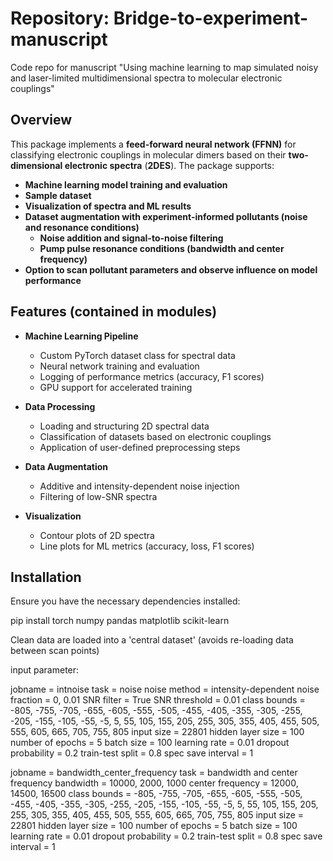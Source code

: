 # Repository: Bridge-to-experiment-manuscript
Code repo for manuscript "Using machine learning to map simulated noisy and laser-limited multidimensional spectra to molecular electronic couplings"

## Overview
This package implements a **feed-forward neural network (FFNN)** for classifying electronic couplings in molecular dimers based on their **two-dimensional electronic spectra** (**2DES**). 
The package supports:
- **Machine learning model training and evaluation**
- **Sample dataset**
- **Visualization of spectra and ML results**
- **Dataset augmentation with experiment-informed pollutants (noise and resonance conditions)**
    - **Noise addition and signal-to-noise filtering**
    - **Pump pulse resonance conditions (bandwidth and center frequency)**
- **Option to scan pollutant parameters and observe influence on model performance**

## Features (contained in modules)
- **Machine Learning Pipeline**
  - Custom PyTorch dataset class for spectral data
  - Neural network training and evaluation
  - Logging of performance metrics (accuracy, F1 scores)
  - GPU support for accelerated training

- **Data Processing**
  - Loading and structuring 2D spectral data
  - Classification of datasets based on electronic couplings
  - Application of user-defined preprocessing steps

- **Data Augmentation**
  - Additive and intensity-dependent noise injection
  - Filtering of low-SNR spectra

- **Visualization**
  - Contour plots of 2D spectra
  - Line plots for ML metrics (accuracy, loss, F1 scores)

## Installation
Ensure you have the necessary dependencies installed:

pip install torch numpy pandas matplotlib scikit-learn




Clean data are loaded into a 'central dataset' (avoids re-loading data between scan points)


input parameter:

jobname = intnoise
task = noise
noise method = intensity-dependent
noise fraction = 0, 0.01
SNR filter = True
SNR threshold = 0.01
class bounds = -805, -755, -705, -655, -605, -555, -505, -455, -405, -355, -305, -255, -205, -155, -105, -55, -5, 5, 55, 105, 155, 205, 255, 305, 355, 405, 455, 505, 555, 605, 665, 705, 755, 805 
input size = 22801
hidden layer size = 100
number of epochs = 5
batch size = 100
learning rate = 0.01
dropout probability = 0.2
train-test split = 0.8
spec save interval = 1


jobname = bandwidth_center_frequency
task = bandwidth and center frequency
bandwidth = 10000, 2000, 1000
center frequency = 12000, 14500, 16500
class bounds = -805, -755, -705, -655, -605, -555, -505, -455, -405, -355, -305, -255, -205, -155, -105, -55, -5, 5, 55, 105, 155, 205, 255, 305, 355, 405, 455, 505, 555, 605, 665, 705, 755, 805 
input size = 22801
hidden layer size = 100
number of epochs = 5
batch size = 100
learning rate = 0.01
dropout probability = 0.2
train-test split = 0.8
spec save interval = 1